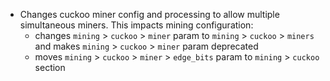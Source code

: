 - Changes cuckoo miner config and processing to allow multiple simultaneous miners.
  This impacts mining configuration:
  * changes `mining` > `cuckoo` > `miner` param to `mining` > `cuckoo` > `miners` and makes `mining` > `cuckoo` > `miner` param deprecated
  * moves `mining` > `cuckoo` > `miner` > `edge_bits` param to `mining` > `cuckoo` section
